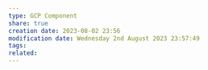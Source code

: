 ```yaml
---
type: GCP Component 
share: true
creation date: 2023-08-02 23:56
modification date: Wednesday 2nd August 2023 23:57:49
tags:
related:
---
```



